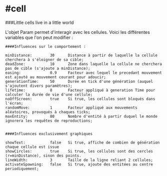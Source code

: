 #cell
====

###Little cells live in a little world


L'objet Param permet d'interagir avec les cellules. Voici les différentes variables que l'on peut modifier : 

	####Influences sur le comportement : 

	minDistance:		30		Distance à partir de laquelle la cellule cherchera à s'éloigner de sa cible;
	deadZone:			10		Zone dans laquelle la cellule ne cherchera pas de cible (s'ajoute a minDistance);
	easing:				0.9		Facteur avec lequel le precedant mouvement est ajouté au mouvement courant pour adoucir;
	generationTime: 	50		Durée en tick d'une génération (auquel s'ajoutent divers paramêtres);
	lifetime: 			8		Facteur appliqué à generation Time pour calculer la durée de vie d'une cellule;
	noOffScreen: 		true	Si true, les cellules sont bloqués dans l'écran;
	randomMove: 		1		Facteur appliqué aux mouvements aléatoires, provoqués à chaques ticks;
	maxEntity:			80		Nombre d'entité à partir duquel le monde ignorera les requêtes de reproductions;


	####Influences exclusivement graphiques

	showText:			false	Si true, affiche de combien de génération chaque cellule est issue
	showCircles:		true	Si true, les cellules sont des cercles (r=minDistance), sinon des points.	
	lineWidth:	 		3		Taille de la ligne reliant 2 cellules;
	activateSpawning:	false	Si true, ajoute des entitées au centre periodiquement;